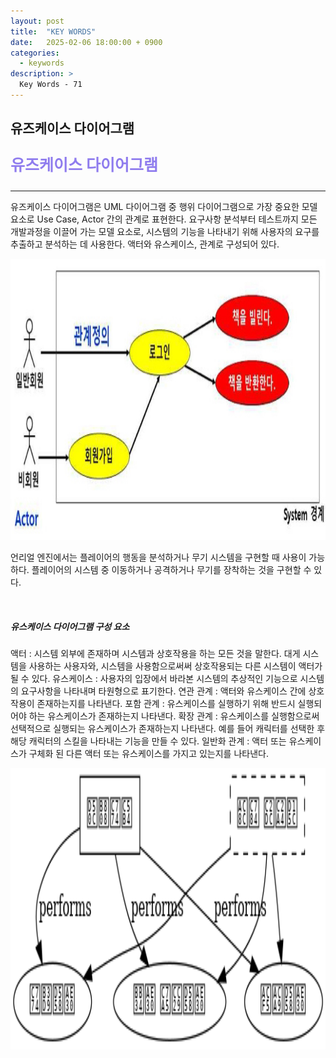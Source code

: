 ```yaml
---
layout: post
title:  "KEY WORDS"
date:   2025-02-06 18:00:00 + 0900
categories:
  - keywords
description: >
  Key Words - 71
---
```

## 유즈케이스 다이어그램

<p style = "color:#8f7cee; font-size:25px; font-weight:bold">
유즈케이스 다이어그램
</p>

---

유즈케이스 다이어그램은 UML 다이어그램 중 행위 다이어그램으로 가장 중요한 모델 요소로 Use Case, Actor 간의 관계로 표현한다.
요구사항 분석부터 테스트까지 모든 개발과정을 이끌어 가는 모델 요소로, 시스템의 기능을 나타내기 위해 사용자의 요구를 추출하고 분석하는 데 사용한다.
액터와 유스케이스, 관계로 구성되어 있다.

<img src = "../../assets/img/keywords/IMG_k72_1.png" width = "1800" height = "450">

언리얼 엔진에서는 플레이어의 행동을 분석하거나 무기 시스템을 구현할 때 사용이 가능하다. 플레이어의 시스템 중 이동하거나 공격하거나 무기를 장착하는 것을 구현할 수 있다.

<br/>

##### 유스케이스 다이어그램 구성 요소
액터 : 시스템 외부에 존재하며 시스템과 상호작용을 하는 모든 것을 말한다. 대게 시스템을 사용하는 사용자와, 시스템을 사용함으로써써 상호작용되는 다른 시스템이 액터가 될 수 있다.
유스케이스 : 사용자의 입장에서 바라본 시스템의 추상적인 기능으로 시스템의 요구사항을 나타내며 타원형으로 표기한다.
연관 관계 : 액터와 유스케이스 간에 상호 작용이 존재하는지를 나타낸다.
포함 관계 : 유스케이스를 실행하기 위해 반드시 실행되어야 하는 유스케이스가 존재하는지 나타낸다.
확장 관계 : 유스케이스를 실행함으로써 선택적으로 실행되는 유스케이스가 존재하는지 나타낸다. 예를 들어 캐릭터를 선택한 후 해당 캐릭터의 스킬을 나타내는 기능을 만들 수 있다.
일반화 관계 : 액터 또는 유스케이스가 구체화 된 다른 액터 또는 유스케이스를 가지고 있는지를 나타낸다.

<img src = "../../assets/img/keywords/IMG_k72_2.png" width = "1800" height = "450">
